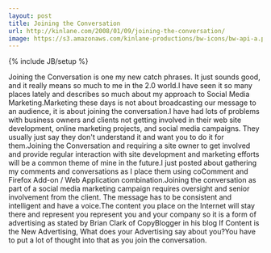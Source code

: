 ```yaml
---
layout: post
title: Joining the Conversation
url: http://kinlane.com/2008/01/09/joining-the-conversation/
image: https://s3.amazonaws.com/kinlane-productions/bw-icons/bw-api-a.png
---
```

{% include JB/setup %}
Joining the Conversation is one my new catch phrases.  It just sounds good, and it really means so much to me in the 2.0 world.I have seen it so many places lately and describes so much about my approach to Social Media Marketing.Marketing these days is not about broadcasting our message to an audience, it is about joining the conversation.I have had lots of problems with business owners and clients not getting involved in their web site development, online marketing projects, and social media campaigns.  They usually just say they don't understand it and want you to do it for them.Joining the Conversation and requiring a site owner to get involved and provide regular interaction with site development and marketing efforts will be a common theme of mine in the future.I just posted about gathering my comments and conversations as I place them using coComment and Firefox Add-on / Web Application combination.Joining the conversation as part of a social media marketing campaign requires oversight and senior involvement from the client.  The message has to be consistent and intelligent and have a voice.The content you place on the Internet will stay there and represent you represent you and your company so it is a form of advertising as stated by Brian Clark of CopyBlogger in his blog If Content is the New Advertising, What does your Advertising say about you?You have to put a lot of thought into that as you join the conversation.